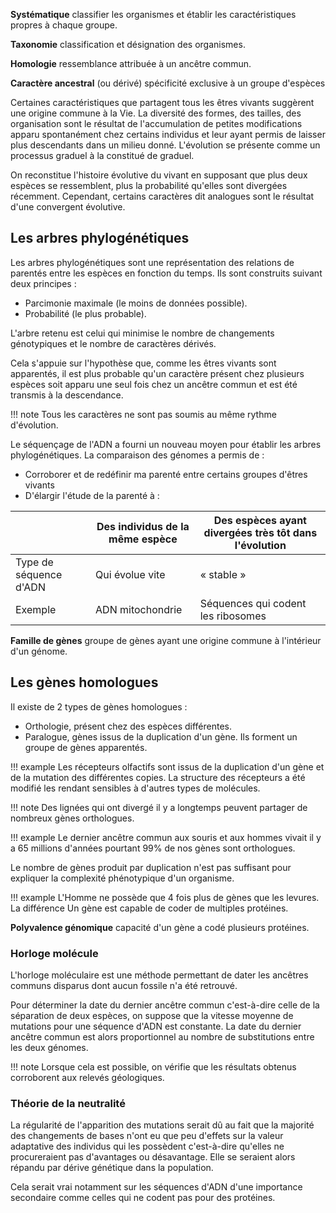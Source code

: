 __Systématique__ classifier les organismes et établir les caractéristiques propres à chaque groupe.

__Taxonomie__ classification et désignation des organismes.

__Homologie__ ressemblance attribuée à un ancêtre commun.

__Caractère ancestral__ (ou dérivé) spécificité exclusive à un groupe d'espèces

Certaines caractéristiques que partagent tous les êtres vivants suggèrent une origine commune à la Vie. La diversité des formes, des tailles, des organisation sont le résultat de l'accumulation de petites modifications apparu spontanément chez certains individus et leur ayant permis de laisser plus descendants dans un milieu donné. L'évolution se présente comme un processus graduel à la constitué de graduel.

On reconstitue l'histoire évolutive du vivant en supposant que plus deux espèces se ressemblent, plus la probabilité qu'elles sont divergées récemment. Cependant, certains caractères dit analogues sont le résultat d'une convergent évolutive.

## Les arbres phylogénétiques

Les arbres phylogénétiques sont une représentation des relations de parentés entre les espèces en fonction du temps. Ils sont construits suivant deux principes :

* Parcimonie maximale (le moins de données possible).
* Probabilité (le plus probable).

L'arbre retenu est celui qui minimise le nombre de changements génotypiques et le nombre de caractères dérivés.

Cela s'appuie sur l'hypothèse que, comme les êtres vivants sont apparentés, il est plus probable qu'un caractère présent chez plusieurs espèces soit apparu une seul fois chez un ancêtre commun et est été transmis à la descendance.

!!! note
    Tous les caractères ne sont pas soumis au même rythme d'évolution.

Le séquençage de l'ADN a fourni un nouveau moyen pour établir les arbres phylogénétiques. La comparaison des génomes a permis de :

* Corroborer et de redéfinir ma parenté entre certains groupes d'êtres vivants
* D'élargir l'étude de la parenté à :

|                        | Des individus de la même espèce | Des espèces ayant divergées très tôt dans l'évolution |
|--------------------|---------------------|-------------------------------|
| Type de séquence d'ADN | Qui évolue vite                 | « stable »                                            |
| Exemple                | ADN mitochondrie                | Séquences qui codent les ribosomes                    |

__Famille de gènes__ groupe de gènes ayant une origine commune à l'intérieur
d'un génome.

## Les gènes homologues

Il existe de 2 types de gènes homologues :

* Orthologie, présent chez des espèces différentes.
* Paralogue, gènes issus de la duplication d'un gène. Ils forment un groupe de gènes apparentés.

!!! example
    Les récepteurs olfactifs sont issus de la duplication d'un gène et de la mutation des différentes copies. La structure des récepteurs a été modifié les rendant sensibles à d'autres types de molécules.

!!! note
    Des lignées qui ont divergé il y a longtemps peuvent partager de nombreux gènes orthologues.

!!! example
    Le dernier ancêtre commun aux souris et aux hommes vivait il y a 65 millions d'années pourtant 99% de nos gènes sont orthologues.

Le nombre de gènes produit par duplication n'est pas suffisant pour expliquer la complexité phénotypique d'un organisme.

!!! example
    L'Homme ne possède que 4 fois plus de gènes que les levures. La différence Un gène est capable de coder de multiples protéines.

__Polyvalence génomique__ capacité d'un gène a codé plusieurs protéines.

### Horloge molécule

L'horloge moléculaire est une méthode permettant de dater les ancêtres communs disparus dont aucun fossile n'a été retrouvé.

Pour déterminer la date du dernier ancêtre commun c'est-à-dire celle de la séparation de deux espèces, on suppose que la vitesse moyenne de mutations pour une séquence d'ADN est constante. La date du dernier ancêtre commun est alors proportionnel au nombre de substitutions entre les deux génomes.

!!! note
    Lorsque cela est possible, on vérifie que les résultats obtenus corroborent aux relevés géologiques.

### Théorie de la neutralité 

La régularité de l'apparition des mutations serait dû au fait que la majorité des changements de bases n'ont eu que peu d'effets sur la valeur adaptative des individus qui les possèdent c'est-à-dire qu'elles ne procureraient pas d'avantages ou désavantage. Elle se seraient alors répandu par dérive génétique dans la population.

Cela serait vrai notamment sur les séquences d'ADN d'une importance secondaire comme celles qui ne codent pas pour des protéines.